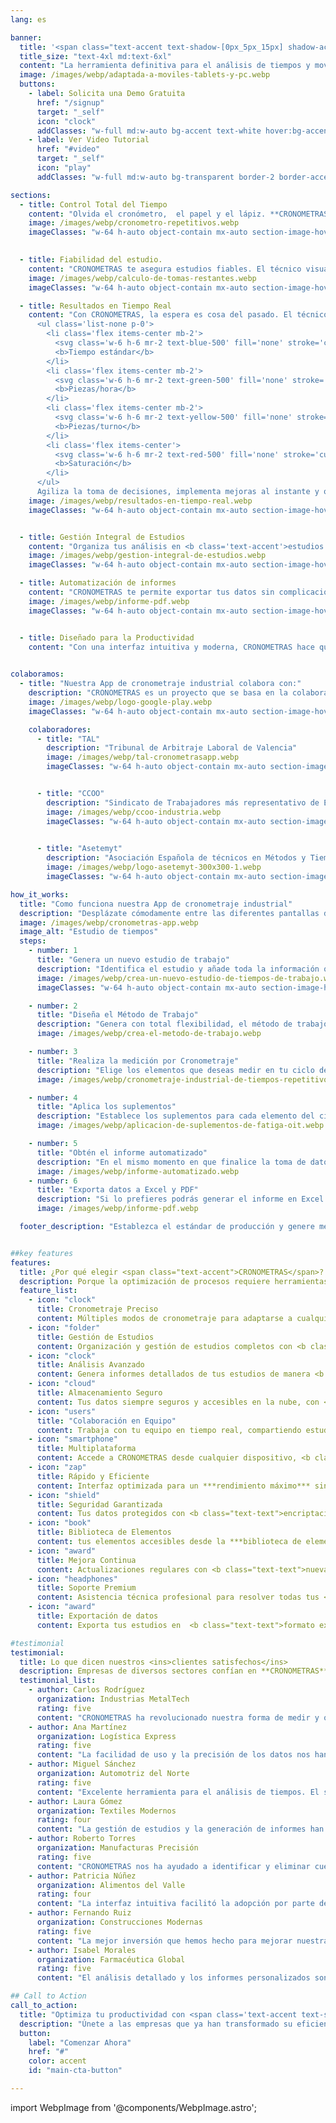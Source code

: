 ```yaml
---
lang: es

banner:
  title: '<span class="text-accent text-shadow-[0px_5px_15px] shadow-accent/10">CRONOMETRAS</span>: Optimiza tu <span class="text-secondary">Productividad</span>'
  title_size: "text-4xl md:text-6xl"
  content: "La herramienta definitiva para el análisis de tiempos y movimientos. Optimiza tus procesos, reduce costos y maximiza la eficiencia como nunca antes.<p>Descubre la <b>App de cronometraje industrial</b> que te ayudará a mejorar tu productividad y optimizar tus procesos.</p>"
  image: /images/webp/adaptada-a-moviles-tablets-y-pc.webp
  buttons:
    - label: Solicita una Demo Gratuita
      href: "/signup"
      target: "_self"
      icon: "clock"
      addClasses: "w-full md:w-auto bg-accent text-white hover:bg-accent/90 dark:border-white/10 dark:border mb-4 md:mb-0 md:mr-4"
    - label: Ver Video Tutorial
      href: "#video"
      target: "_self"
      icon: "play"
      addClasses: "w-full md:w-auto bg-transparent border-2 border-accent text-accent hover:bg-accent hover:text-white transition-colors"

sections:
  - title: Control Total del Tiempo
    content: "Olvida el cronómetro,  el papel y el lápiz. **CRONOMETRAS automatiza la medición del tiempo**, desde el cronometraje básico hasta la captura de secuencias complejas de elementos. Nuestra app te guía paso a paso, <b class='text-secondary'>cambiando automáticamente entre elementos</b> para que el analista solo se concentre en lo importante: observar y registrar.***Ahorra tiempo, reduce errores y obtén datos más precisos sin esfuerzo***"
    image: /images/webp/cronometro-repetitivos.webp
    imageClasses: "w-64 h-auto object-contain mx-auto section-image-hover"

     
  - title: Fiabilidad del estudio.
    content: "CRONOMETRAS te asegura estudios fiables. El técnico visualiza en tiempo real las tomas necesarias para alcanzar una fiabilidad del <b class='text-secondary'>95%</b> en el tiempo estándar. Este cálculo se basa en el <b class='text-secondary'>método estadístico</b>, considerando la dispersión de los tiempos para determinar las tomas restantes. Toma decisiones con total confianza, respaldadas por datos sólidos y un rigor científico."
    image: /images/webp/calculo-de-tomas-restantes.webp
    imageClasses: "w-64 h-auto object-contain mx-auto section-image-hover"

  - title: Resultados en Tiempo Real
    content: "Con CRONOMETRAS, la espera es cosa del pasado. El técnico obtiene el <b class='text-secondary'>tiempo estándar</b> de la tarea *al instante*, sin necesidad de análisis posteriores.  Imagina terminar un estudio y, *en ese mismo momento*, tener a tu disposición todos los datos clave, incluyendo entre otros:
      <ul class='list-none p-0'>
        <li class='flex items-center mb-2'>
          <svg class='w-6 h-6 mr-2 text-blue-500' fill='none' stroke='currentColor' viewBox='0 0 24 24' xmlns='http://www.w3.org/2000/svg'><path stroke-linecap='round' stroke-linejoin='round' stroke-width='2' d='M12 8v4l3 3m6-3a9 9 0 11-18 0 9 9 0 0118 0z'></path></svg>
          <b>Tiempo estándar</b>
        </li>
        <li class='flex items-center mb-2'>
          <svg class='w-6 h-6 mr-2 text-green-500' fill='none' stroke='currentColor' viewBox='0 0 24 24' xmlns='http://www.w3.org/2000/svg'><path stroke-linecap='round' stroke-linejoin='round' stroke-width='2' d='M11 5H6a2 2 0 00-2 2v11a2 2 0 002 2h11a2 2 0 002-2v-5m-1.414-9.414a2 2 0 112.828 2.828L11.828 15H9v-2.828l8.586-8.586z'></path></svg>
          <b>Piezas/hora</b>
        </li>
        <li class='flex items-center mb-2'>
          <svg class='w-6 h-6 mr-2 text-yellow-500' fill='none' stroke='currentColor' viewBox='0 0 24 24' xmlns='http://www.w3.org/2000/svg'><path stroke-linecap='round' stroke-linejoin='round' stroke-width='2' d='M17 9V7a2 2 0 00-2-2H5a2 2 0 00-2 2v6a2 2 0 002 2h2m2 4h10a2 2 0 002-2v-6a2 2 0 00-2-2H9a2 2 0 00-2 2v6a2 2 0 002 2zm7-5a2 2 0 11-4 0 2 2 0 014 0z'></path></svg>
          <b>Piezas/turno</b>
        </li>
        <li class='flex items-center'>
          <svg class='w-6 h-6 mr-2 text-red-500' fill='none' stroke='currentColor' viewBox='0 0 24 24' xmlns='http://www.w3.org/2000/svg'><path stroke-linecap='round' stroke-linejoin='round' stroke-width='2' d='M13 10V3L4 14h7v7l9-11h-7z'></path></svg>
          <b>Saturación</b>
        </li>
      </ul>
      Agiliza la toma de decisiones, implementa mejoras al instante y optimiza tus procesos sin demoras."
    image: /images/webp/resultados-en-tiempo-real.webp
    imageClasses: "w-64 h-auto object-contain mx-auto section-image-hover"


  - title: Gestión Integral de Estudios
    content: "Organiza tus análisis en <b class='text-accent'>estudios completos</b>. Define métodos, elementos y suplementos personalizados para cada proceso. Mantén todo organizado y accesible en un solo lugar."
    image: /images/webp/gestion-integral-de-estudios.webp
    imageClasses: "w-64 h-auto object-contain mx-auto section-image-hover"

  - title: Automatización de informes
    content: "CRONOMETRAS te permite exportar tus datos sin complicaciones.  Exporta estudios en <b class='text-secondary'>Excel y PDF</b> para generar informes detallados y automatizados.  Los datos y resultados se transfieren a una hoja de cálculo, listos para usar en <b class='text-accent'>Excel</b>. <i>Disfruta de un flujo de trabajo optimizado, desde la captura de datos hasta el análisis en Excel, sin pasos manuales.</i>"
    image: /images/webp/informe-pdf.webp
    imageClasses: "w-64 h-auto object-contain mx-auto section-image-hover"


  - title: Diseñado para la Productividad
    content: "Con una interfaz intuitiva y moderna, CRONOMETRAS hace que el análisis de tiempos sea <b class='text-accent'>simple y eficiente</b>. Olvídate de las hojas de cálculo y de la tablilla con  el cronómetro manual y la hoja de papel y el lápiz. Optimiza tu productividad con herramientas profesionales."
    

colaboramos:
  - title: "Nuestra App de cronometraje industrial colabora con:"
    description: "CRONOMETRAS es un proyecto que se basa en la colaboración. Si te interesa participar, no dudes en contactarnos."  
    image: /images/webp/logo-google-play.webp
    imageClasses: "w-64 h-auto object-contain mx-auto section-image-hover"

    colaboradores:
      - title: "TAL"
        description: "Tribunal de Arbitraje Laboral de Valencia"  
        image: /images/webp/tal-cronometrasapp.webp
        imageClasses: "w-64 h-auto object-contain mx-auto section-image-hover"


      - title: "CCOO"
        description: "Sindicato de Trabajadores más representativo de España"  
        image: /images/webp/ccoo-industria.webp
        imageClasses: "w-64 h-auto object-contain mx-auto section-image-hover"

        
      - title: "Asetemyt"
        description: "Asociación Española de técnicos en Métodos y Tiempos"  
        image: /images/webp/logo-asetemyt-300x300-1.webp
        imageClasses: "w-64 h-auto object-contain mx-auto section-image-hover"

how_it_works:
  title: "Como funciona nuestra App de cronometraje industrial"
  description: "Desplázate cómodamente entre las diferentes pantallas de nuestra aplicación de métodos y tiempos y accede a las funcionalidades que te ofrecemos. Cálculos automatizado, tomas restantes, suplementos ágiles y mucho más."
  image: /images/webp/cronometras-app.webp
  image_alt: "Estudio de tiempos"
  steps:
    - number: 1
      title: "Genera un nuevo estudio de trabajo"
      description: "Identifica el estudio y añade toda la información que creas necesaria como el ID de la pieza, la fecha en que se realiza el estudio, le empresa donde se realiza, el trabajador al que se mide, etc. Puedes utilizar comandos de voz para agilizar la tarea."
      image: /images/webp/crea-un-nuevo-estudio-de-tiempos-de-trabajo.webp
      imageClasses: "w-64 h-auto object-contain mx-auto section-image-hover"

    - number: 2
      title: "Diseña el Método de Trabajo"
      description: "Genera con total flexibilidad, el método de trabajo que precises, estableciendo para cada elemento del ciclo, la Descripción de la tarea a cronometrar, así como la Frecuencia o número de piezas procesadas de ese elemento, en otras opciones. Puedes utilizar comandos de voz para agilizar la tarea."
      image: /images/webp/crea-el-metodo-de-trabajo.webp

    - number: 3
      title: "Realiza la medición por Cronometraje"
      description: "Elige los elementos que deseas medir en tu ciclo de trabajo. Realiza un cronometraje individual de un solo elemento, tomando diferentes tomas y valorando el ritmo en cada toma. O selecciona varios elementos y realiza un crono análisis encadenado, registrando las actividades y los tiempos observados automáticamente. De este modo habrás generado el tiempo normal para cada tarea medida."
      image: /images/webp/cronometraje-industrial-de-tiempos-repetitivos.webp

    - number: 4
      title: "Aplica los suplementos"
      description: "Establece los suplementos para cada elemento del ciclo con las tablas de la OIT v4 de modo ágil y sencillo, copia los suplementos entre distintos elementos de trabajo que sean equiparables"
      image: /images/webp/aplicacion-de-suplementos-de-fatiga-oit.webp

    - number: 5
      title: "Obtén el informe automatizado"
      description: "En el mismo momento en que finalice la toma de datos, tendrá disponible el resultado del estudio, no precisando el posterior trasvase de datos, cálculos y análisis de los mimos."
      image: /images/webp/informe-automatizado.webp
    - number: 6
      title: "Exporta datos a Excel y PDF"
      description: "Si lo prefieres podrás generar el informe en Excel o PDF, para sentirte cómodo en un entorno de trabajo que conoces, modifica los datos o crea gráficas a partir de los mismos."
      image: /images/webp/informe-pdf.webp

  footer_description: "Establezca el estándar de producción y genere mejora de procesos en menor tiempo gracias a los estudios de tiempos. Potencie la gestión de la producción mediante la optimización del tiempo y las diferentes técnicas de productividad, que aplicará y medirá, comparando el registro de movimientos de diferentes normas de trabajo al usar nuestra app para desarrollar la ingeniería de métodos."


##key features
features:
  title: ¿Por qué elegir <span class="text-accent">CRONOMETRAS</span>?
  description: Porque la optimización de procesos requiere herramientas precisas y profesionales. **CRONOMETRAS te ofrece todo lo que necesitas** para mejorar la eficiencia de tu organización.
  feature_list:
    - icon: "clock"
      title: Cronometraje Preciso
      content: Múltiples modos de cronometraje para adaptarse a cualquier necesidad. <b class="text-text">Elementos simples, encadenados, frecuenciales y de Máquina</b>.
    - icon: "folder"
      title: Gestión de Estudios
      content: Organización y gestión de estudios completos con <b class="text-text">métodos de trabajo, tiempos y suplementos</b>.
    - icon: "clock"
      title: Análisis Avanzado
      content: Genera informes detallados de tus estudios de manera <b class="text-text">automática</b> para tomar decisiones informadas rapidamente.
    - icon: "cloud"
      title: Almacenamiento Seguro
      content: Tus datos siempre seguros y accesibles en la nube, con <b class="text-text">sincronización automática</b>.
    - icon: "users"
      title: "Colaboración en Equipo"
      content: Trabaja con tu equipo en tiempo real, compartiendo estudios y análisis de forma segura.
    - icon: "smartphone"
      title: Multiplataforma
      content: Accede a CRONOMETRAS desde cualquier dispositivo, <b class="text-text">siempre sincronizado</b>.
    - icon: "zap"
      title: Rápido y Eficiente
      content: Interfaz optimizada para un ***rendimiento máximo*** sin sacrificar funcionalidad.
    - icon: "shield"
      title: Seguridad Garantizada
      content: Tus datos protegidos con <b class="text-text">encriptación de nivel empresarial</b>.
    - icon: "book"
      title: Biblioteca de Elementos
      content: tus elementos accesibles desde la ***biblioteca de elementos*** desde donde podrás "montar" tus procesos para obtener tiempos estándar sin cronometrar.
    - icon: "award"
      title: Mejora Continua
      content: Actualizaciones regulares con <b class="text-text">nuevas funcionalidades y mejoras</b>.
    - icon: "headphones"
      title: Soporte Premium
      content: Asistencia técnica profesional para resolver todas tus <b class="text-text">dudas y necesidades</b>.
    - icon: "award"
      title: Exportación de datos
      content: Exporta tus estudios en  <b class="text-text">formato excel y pdf</b>. Comparte estudios en formato **json**

#testimonial
testimonial:
  title: Lo que dicen nuestros <ins>clientes satisfechos</ins>
  description: Empresas de diversos sectores confían en **CRONOMETRAS** para optimizar sus procesos
  testimonial_list:
    - author: Carlos Rodríguez
      organization: Industrias MetalTech
      rating: five
      content: "CRONOMETRAS ha revolucionado nuestra forma de medir y optimizar procesos. Hemos reducido los tiempos de producción en un <b class='text-accent'>25%</b>."
    - author: Ana Martínez
      organization: Logística Express
      rating: five
      content: "La facilidad de uso y la precisión de los datos nos han permitido mejorar significativamente nuestra eficiencia operativa."
    - author: Miguel Sánchez
      organization: Automotriz del Norte
      rating: five
      content: "Excelente herramienta para el análisis de tiempos. El soporte técnico es excepcional."
    - author: Laura Gómez
      organization: Textiles Modernos
      rating: four
      content: "La gestión de estudios y la generación de informes han simplificado enormemente nuestro trabajo diario."
    - author: Roberto Torres
      organization: Manufacturas Precisión
      rating: five
      content: "CRONOMETRAS nos ha ayudado a identificar y eliminar cuellos de botella que ni siquiera sabíamos que existían."
    - author: Patricia Núñez
      organization: Alimentos del Valle
      rating: four
      content: "La interfaz intuitiva facilitó la adopción por parte de todo nuestro equipo. Resultados inmediatos."
    - author: Fernando Ruiz
      organization: Construcciones Modernas
      rating: five
      content: "La mejor inversión que hemos hecho para mejorar nuestra productividad. Altamente recomendado."
    - author: Isabel Morales
      organization: Farmacéutica Global
      rating: five
      content: "El análisis detallado y los informes personalizados son exactamente lo que necesitábamos."

## Call to Action
call_to_action:
  title: "Optimiza tu productividad con <span class='text-accent text-shadow-[0px_5px_15px]'>CRONOMETRAS</span>"
  description: "Únete a las empresas que ya han transformado su eficiencia operativa. **Descubre el poder de la optimización basada en datos.**"
  button: 
    label: "Comenzar Ahora"
    href: "#"
    color: accent
    id: "main-cta-button"

---
```

import WebpImage from '@components/WebpImage.astro';

